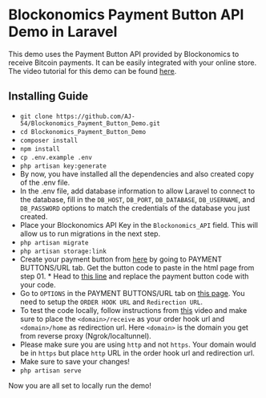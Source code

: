 # Blockonomics Payment Button API Demo in Laravel

This demo uses the Payment Button API provided by Blockonomics to receive Bitcoin payments. It can be easily integrated with your online store. The video tutorial for this demo can be found [here]( https://www.youtube.com/watch?v=1sE2r5tDkNY).

## Installing Guide


* `git clone https://github.com/AJ-54/Blockonomics_Payment_Button_Demo.git`
* `cd Blockonomics_Payment_Button_Demo`
* `composer install`
* `npm install`
* `cp .env.example .env`
* `php artisan key:generate`
* By now, you have installed all the dependencies and also created copy of the .env file. 
* In the .env file, add database information to allow Laravel to connect to the database, fill in the `DB_HOST`, `DB_PORT`, `DB_DATABASE`, `DB_USERNAME`, and `DB_PASSWORD` options to match the credentials of the database you just created. 
* Place your Blockonomics API Key in the `Blockonomics_API` field. This will allow us to run migrations in the next step.
* `php artisan migrate`
* `php artisan storage:link`
* Create your payment button from [here](https://www.blockonomics.co/merchants) by going to PAYMENT BUTTONS/URL tab. Get the button code to paste in the html page from step 01. * Head to [this line](https://github.com/AJ-54/Blockonomics_Payment_Button_Demo/blob/main/resources/views/home.blade.php#L44) and replace the payment button code with your code.
* Go to `OPTIONS` in the PAYMENT BUTTONS/URL tab on [this page](https://www.blockonomics.co/merchants#/page3). You need to setup the `ORDER HOOK URL` and `Redirection URL`.
* To test the code locally, follow instructions from [this](https://www.youtube.com/watch?v=6Ydk32avIgo) video and make sure to place the `<domain>/receive` as your order hook url and `<domain>/home` as redirection url. Here `<domain>` is the domain you get from reverse proxy (Ngrok/localtunnel).
* Please make sure you are using `http` and not `https`. Your domain would be in `https` but place `http` URL in the order hook url and redirection url. 
* Make sure to save your changes!
* `php artisan serve`

Now you are all set to locally run the demo!
